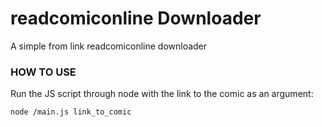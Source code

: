 # readcomiconline Downloader

 A simple from link readcomiconline downloader

### HOW TO USE
Run the JS script through node with the link to the comic as an argument:
```shell
node /main.js link_to_comic
```
